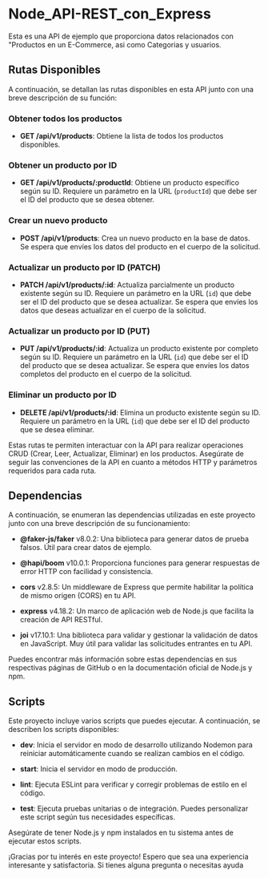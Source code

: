 # Node_API-REST_con_Express

Esta es una API de ejemplo que proporciona datos relacionados con "Productos en un E-Commerce, asi como Categorias y usuarios.

## Rutas Disponibles

A continuación, se detallan las rutas disponibles en esta API junto con una breve descripción de su función:

### Obtener todos los productos

- **GET /api/v1/products**: Obtiene la lista de todos los productos disponibles.

### Obtener un producto por ID

- **GET /api/v1/products/:productId**: Obtiene un producto específico según su ID. Requiere un parámetro en la URL (`productId`) que debe ser el ID del producto que se desea obtener.

### Crear un nuevo producto

- **POST /api/v1/products**: Crea un nuevo producto en la base de datos. Se espera que envíes los datos del producto en el cuerpo de la solicitud.

### Actualizar un producto por ID (PATCH)

- **PATCH /api/v1/products/:id**: Actualiza parcialmente un producto existente según su ID. Requiere un parámetro en la URL (`id`) que debe ser el ID del producto que se desea actualizar. Se espera que envíes los datos que deseas actualizar en el cuerpo de la solicitud.

### Actualizar un producto por ID (PUT)

- **PUT /api/v1/products/:id**: Actualiza un producto existente por completo según su ID. Requiere un parámetro en la URL (`id`) que debe ser el ID del producto que se desea actualizar. Se espera que envíes los datos completos del producto en el cuerpo de la solicitud.

### Eliminar un producto por ID

- **DELETE /api/v1/products/:id**: Elimina un producto existente según su ID. Requiere un parámetro en la URL (`id`) que debe ser el ID del producto que se desea eliminar.

Estas rutas te permiten interactuar con la API para realizar operaciones CRUD (Crear, Leer, Actualizar, Eliminar) en los productos. Asegúrate de seguir las convenciones de la API en cuanto a métodos HTTP y parámetros requeridos para cada ruta.

## Dependencias

A continuación, se enumeran las dependencias utilizadas en este proyecto junto con una breve descripción de su funcionamiento:

- **@faker-js/faker** v8.0.2: Una biblioteca para generar datos de prueba falsos. Útil para crear datos de ejemplo.

- **@hapi/boom** v10.0.1: Proporciona funciones para generar respuestas de error HTTP con facilidad y consistencia.

- **cors** v2.8.5: Un middleware de Express que permite habilitar la política de mismo origen (CORS) en tu API.

- **express** v4.18.2: Un marco de aplicación web de Node.js que facilita la creación de API RESTful.

- **joi** v17.10.1: Una biblioteca para validar y gestionar la validación de datos en JavaScript. Muy útil para validar las solicitudes entrantes en tu API.

Puedes encontrar más información sobre estas dependencias en sus respectivas páginas de GitHub o en la documentación oficial de Node.js y npm.

## Scripts

Este proyecto incluye varios scripts que puedes ejecutar. A continuación, se describen los scripts disponibles:

- **dev**: Inicia el servidor en modo de desarrollo utilizando Nodemon para reiniciar automáticamente cuando se realizan cambios en el código.

- **start**: Inicia el servidor en modo de producción.

- **lint**: Ejecuta ESLint para verificar y corregir problemas de estilo en el código.

- **test**: Ejecuta pruebas unitarias o de integración. Puedes personalizar este script según tus necesidades específicas.


Asegúrate de tener Node.js y npm instalados en tu sistema antes de ejecutar estos scripts.

¡Gracias por tu interés en este proyecto! Espero que sea una experiencia interesante y satisfactoria. Si tienes alguna pregunta o necesitas ayuda



